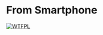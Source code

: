 # From Smartphone

[![WTFPL](https://img.shields.io/github/license/Rinrin0413/from-smartphone?color=FFFFFF&style=for-the-badge)](./LICENSE)
